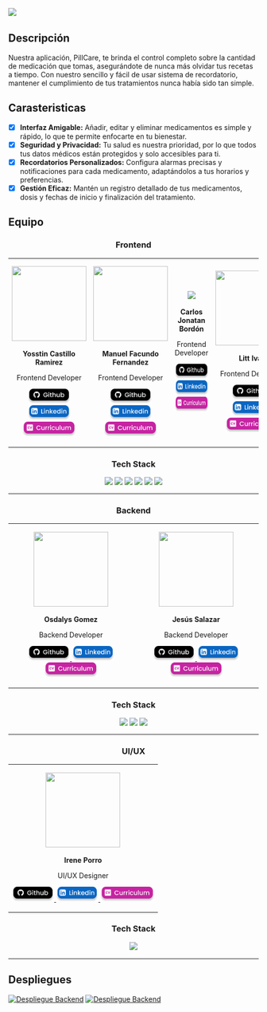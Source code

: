 <p aling='center'>
  <img src='https://github.com/No-Country/c12-08-m-php-react/assets/76113738/32774efa-cd58-4a70-a9c4-78b152c5d2b7' />
</p>

## Descripción

Nuestra aplicación, PillCare, te brinda el control completo sobre la cantidad de medicación que tomas, asegurándote de nunca más olvidar tus recetas a tiempo. Con nuestro sencillo y fácil de usar sistema de recordatorio, mantener el cumplimiento de tus tratamientos nunca había sido tan simple.

## Carasteristicas

- [x] **Interfaz Amigable:** Añadir, editar y eliminar medicamentos es simple y rápido, lo que te permite enfocarte en tu bienestar.
- [x] **Seguridad y Privacidad:** Tu salud es nuestra prioridad, por lo que todos tus datos médicos están protegidos y solo accesibles para ti.
- [x] **Recordatorios Personalizados:** Configura alarmas precisas y notificaciones para cada medicamento, adaptándolos a tus horarios y preferencias.
- [x] **Gestión Eficaz:** Mantén un registro detallado de tus medicamentos, dosis y fechas de inicio y finalización del tratamiento.

## Equipo


<h3 align='center'>
  Frontend
</h3>
<table cellpadding="10" align='center'>
  <tr>
   <td>
     <p align='center'>
       <img src='https://github.com/No-Country/c12-08-m-php-react/assets/76113738/2f3ce190-65c2-4b7d-982f-bd90d665c94d' width=150 height=150 />
     </p>
      <p align='center'>
        <span >
          <b>Yosstin Castillo Ramirez</b>
        </span>
        <p align='center' color='gray'>
           Frontend Developer
        </p> 
      </p>
      <p align='center'>
        <a href="https://github.com/YosstinCode"  target='_blank'>
          <img src='https://github.com/YosstinCode/images_readme/blob/main/Button%20Github.svg' height=30/>
        </a>
        <a href='https://www.linkedin.com/in/yosstincode/' target='_blank'>
          <img src='https://github.com/YosstinCode/images_readme/blob/main/Button%20Linkedin.svg' height=30/>
        </a>
        <a href='https://portfolio-bice-six-36.vercel.app/assets/CV-Yosstin-95a436f3.pdf' target='_blank'>
          <img src='https://github.com/YosstinCode/images_readme/blob/main/Button%20CV.svg' height=30/>
        </a>
      </p>
    </td>
  <td>
     <p align='center'>
       <img src='https://github.com/No-Country/c12-08-m-php-react/assets/76113738/b2940ea7-2df5-4b58-b962-a5cf89e67bd1' width=150 height=150 />
     </p>
      <p align='center'>
        <span >
          <b>Manuel Facundo Fernandez</b>
        </span>
        <p align='center' color='gray'>
           Frontend Developer
        </p> 
      </p>
      <p align='center'>
        <a href='https://github.com/manuelffernandez' target='_blank'>
         <img src='https://github.com/YosstinCode/images_readme/blob/main/Button%20Github.svg' height=30/>
        </a>
        <a href='https://www.linkedin.com/in/manuelffernandez/' target='_blank'>
          <img src='https://github.com/YosstinCode/images_readme/blob/main/Button%20Linkedin.svg' height=30/>
        </a>
        <a href='https://fastupload.io/GBxUNwyccRkU17W/preview' target='_blank'>
          <img src='https://github.com/YosstinCode/images_readme/blob/main/Button%20CV.svg' height=30/>
        </a>
      </p>
    </td>
  <td>
     <p align='center'>
        <img src='https://github.com/No-Country/c12-08-m-php-react/assets/76113738/2d252b5b-fda8-47a7-ac66-cd1f8117316a' width=150 heiht=150/>
     </p>
      <p align='center'>
        <span >
          <b>Carlos Jonatan Bordón</b>
        </span>
        <p align='center' color='gray'>
           Frontend Developer
        </p> 
      </p>
      <p align='center'>
        <a href='' target='_blank'>
          <img src='https://github.com/YosstinCode/images_readme/blob/main/Button%20Github.svg' height=30/>
        </a>
        <a href='https://www.linkedin.com/in/carlosjbordon/' target='_blank'>
          <img src='https://github.com/YosstinCode/images_readme/blob/main/Button%20Linkedin.svg' height=30/>
        </a>
        <a href='https://fastupload.io/SNtdD5lFo1i0hVr/preview' target='_blank'>
          <img src='https://github.com/YosstinCode/images_readme/blob/main/Button%20CV.svg' height=30/>
        </a>
      </p>
    </td>
  <td>
     <p align='center'>
       <img src='https://github.com/No-Country/c12-08-m-php-react/assets/76113738/4c6346b6-924a-44d3-ac3d-ddfacf267178' width=150 height=150 />
     </p>
      <p align='center'>
        <span >
          <b>Litt Ivan</b>
        </span>
        <p align='center' color='gray'>
           Frontend Developer
        </p> 
      </p>
      <p align='center'>
        <a href='https://github.com/ivanlitt8' target='_blank'>
          <img src='https://github.com/YosstinCode/images_readme/blob/main/Button%20Github.svg' height=30/>
        </a>
        <a href='https://www.linkedin.com/in/ivan-litt/' target='_blank'>
          <img src='https://github.com/YosstinCode/images_readme/blob/main/Button%20Linkedin.svg' height=30/>
        </a>
        <a href='https://dub.sh/IvanCv' target='_blank'>
          <img src='https://github.com/YosstinCode/images_readme/blob/main/Button%20CV.svg' height=30/>
        </a>
      </p>
    </td>
  </tr>
</table>


<h3 align='center'>
  Tech Stack
</h3>

<p align='center'>
<img src='https://github.com/No-Country/c12-08-m-php-react/assets/76113738/a9e12175-877d-4ddd-b179-81c4046015cc' />
<img src='https://github.com/No-Country/c12-08-m-php-react/assets/76113738/395b35e2-60fb-464a-b502-b749829d1a41' />
<img src='https://github.com/No-Country/c12-08-m-php-react/assets/76113738/7e9e7be0-5fe2-4bac-b848-dda861767b66' />
<img src='https://github.com/No-Country/c12-08-m-php-react/assets/76113738/788b7b56-b754-4037-9874-bd9f0bf93f6f' />
<img src='https://github.com/No-Country/c12-08-m-php-react/assets/76113738/93230e54-a815-44a4-9352-612f5d4d8ae8' />
<img src='https://github.com/No-Country/c12-08-m-php-react/assets/76113738/829f9da1-7795-4491-9451-820cd2606c70' />
</p>

--------
<h3 align='center'>
  Backend
</h3>
<table cellpadding="10" align='center'>
  <tr>
  <td>
     <p align='center'>
       <img src='https://github.com/No-Country/c12-08-m-php-react/assets/76113738/44c60eb9-c29a-4dfd-b78a-b874bfa92a4e' width=150 height=150 />
     </p>
      <p align='center'>
        <span >
          <b>Osdalys Gomez</b>
        </span>
        <p align='center'>
           Backend Developer
        </p> 
      </p>
      <p align='center'>
        <a href='https://github.com/OsdaGomez99' target='_blank'>
          <img src='https://github.com/YosstinCode/images_readme/blob/main/Button%20Github.svg' height=30/>
        </a>
        <a href='https://www.linkedin.com/in/osdalys-gomez/' target='_blank'>
          <img src='https://github.com/YosstinCode/images_readme/blob/main/Button%20Linkedin.svg' height=30/>
        </a>
        <a href='' target='_blank'>
          <img src='https://github.com/YosstinCode/images_readme/blob/main/Button%20CV.svg' height=30/>
        </a>
      </p>
    </td>
  <td>
     <p align='center'>
       <img src='https://github.com/No-Country/c12-08-m-php-react/assets/76113738/390338a3-8b12-436b-9996-42569d0f70f7' width=150 height=150 />
     </p>
      <p align='center'>
        <span >
          <b>Jesús Salazar</b>
        </span>
        <p align='center' color='gray'>
           Backend Developer
        </p> 
      </p>
      <p align='center'>
        <a href='https://github.com/Bucchiarati' target='_blank'>
          <img src='https://github.com/YosstinCode/images_readme/blob/main/Button%20Github.svg' height=30/>
        </a>
        <a href='https://www.linkedin.com/in/jsalazar005/' target='_blank'>
          <img src='https://github.com/YosstinCode/images_readme/blob/main/Button%20Linkedin.svg' height=30/>
        </a>
        <a href='' target='_blank'>
          <img src='https://github.com/YosstinCode/images_readme/blob/main/Button%20CV.svg' height=30/>
        </a>
      </p>
    </td>
  </tr>
</table>

<h3 align='center'>
  Tech Stack
</h3>

<p align='center'>
  <img src='https://github.com/No-Country/c12-08-m-php-react/assets/76113738/f12ac82f-1401-4379-acb0-029f1bc724fa' />
  <img src='https://github.com/No-Country/c12-08-m-php-react/assets/76113738/ca26c359-3f5d-484b-beba-0f76774b5522' />
  <img src='https://github.com/No-Country/c12-08-m-php-react/assets/76113738/69fb1a6d-1b25-44a9-bd2d-b278ba734c63' />
</p>

-----
<h3 align='center'>
  UI/UX
</h3>
<table cellpadding="10" align='center'>
  <tr>
  <td>
     <p align='center' >
       <img src='https://github.com/No-Country/c12-08-m-php-react/assets/76113738/a3680f69-6bfa-4d06-8b39-f34548ae15ee' width=150 height=150 />
     </p>
      <p align='center'>
        <span >
          <b>Irene Porro</b>
        </span>
        <p align='center' color='gray'>
           UI/UX Designer
        </p> 
      </p>
      <p align='center'>
        <a href='' target='_blank'>
          <img src='https://github.com/YosstinCode/images_readme/blob/main/Button%20Github.svg' height=30/>
        </a>
        <a href='https://www.linkedin.com/in/ireneporro16/' target='_blank'>
          <img src='https://github.com/YosstinCode/images_readme/blob/main/Button%20Linkedin.svg' height=30/>
        </a>
        <a href='' target='_blank'>
          <img src='https://github.com/YosstinCode/images_readme/blob/main/Button%20CV.svg' height=30/>
        </a>
      </p>
    </td>
  </tr>
</table>

<h3 align='center'>
  Tech Stack
</h3>
<p align='center'>
<img src='https://github.com/No-Country/c12-08-m-php-react/assets/76113738/e3d25147-0d68-4031-8c8f-fe2a930e1034' />
</p>

-----

## Despliegues

[![Despliegue Backend](https://img.shields.io/badge/Despliegue_Backend-click_for_view-blue
)](https://c12-08-m-php-react-production.up.railway.app/api)
[![Despliegue Backend](https://img.shields.io/badge/Despliegue_Frontend-click_for_view-purple
)](https://c12-08-m-php-react-a5v3tztu2-c12-08-mphp-react.vercel.app/?vercelToolbarCode=Gmnd25EpXaFgo6o)





